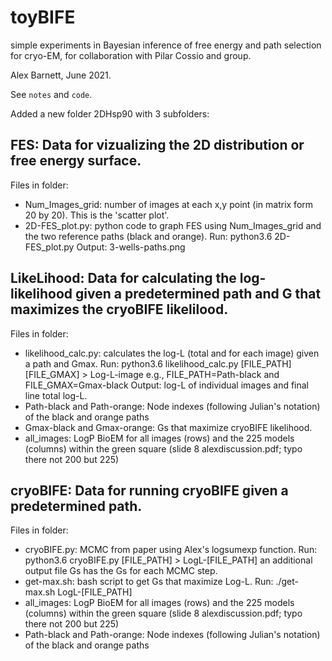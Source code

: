 # toyBIFE
simple experiments in Bayesian inference of free energy and path selection for cryo-EM, for collaboration with Pilar Cossio and group.

Alex Barnett, June 2021.

See ``notes`` and ``code``.

Added a new folder 2DHsp90 with 3 subfolders:

## FES: Data for vizualizing the 2D distribution or free energy surface.
Files in folder:
 * Num\_Images\_grid: number of images at each x,y point (in matrix form 20 by 20). This is the 'scatter plot'.
 * 2D-FES\_plot.py: python code to graph FES using Num\_Images\_grid and the two reference paths (black and orange). 
 Run: python3.6 2D-FES\_plot.py 
 Output: 3-wells-paths.png

## LikeLihood: Data for calculating the log-likelihood given a predetermined path and G that maximizes the cryoBIFE likelilood.
Files in folder:
* likelihood\_calc.py: calculates the log-L (total and for each image) given a path and Gmax. 
Run: python3.6 likelihood\_calc.py [FILE\_PATH] [FILE\_GMAX] > Log-L-image
e.g., FILE\_PATH=Path-black and FILE\_GMAX=Gmax-black
Output: log-L of individual images and final line total log-L. 
* Path-black and Path-orange: Node indexes (following Julian's notation) of the black and orange paths
* Gmax-black and Gmax-orange: Gs that maximize cryoBIFE likelihood. 
* all\_images: LogP BioEM for all images (rows) and the 225 models (columns) within the green square (slide 8 alexdiscussion.pdf; typo there not 200 but 225)

## cryoBIFE: Data for running cryoBIFE given a predetermined path. 
Files in folder:
* cryoBIFE.py: MCMC from paper using Alex's logsumexp function. 
Run:  python3.6 cryoBIFE.py [FILE\_PATH] > LogL-[FILE\_PATH]
an additional output file Gs has the Gs for each MCMC step.
* get-max.sh: bash script to get Gs that maximize Log-L. 
Run: ./get-max.sh LogL-[FILE\_PATH] 
* all\_images: LogP BioEM for all images (rows) and the 225 models (columns) within the green square (slide 8 alexdiscussion.pdf; typo there not 200 but 225)
* Path-black and Path-orange: Node indexes (following Julian's notation) of the black and orange paths
